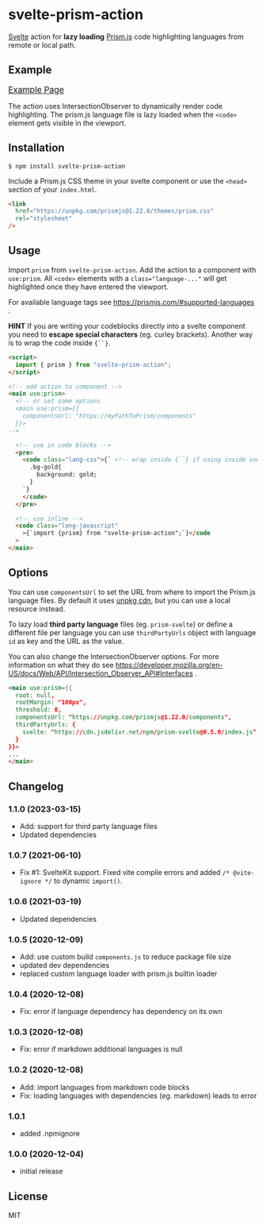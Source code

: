 # svelte-prism-action

[Svelte](https://svelte.dev) action for **lazy loading** [Prism.js](https://prismjs.com) code highlighting languages from remote or local path.

## Example

<big><a href="https://thurti.github.io/svelte-prism-action/public">Example Page</a></big>

The action uses IntersectionObserver to dynamically render code highlighting. The prism.js language file is lazy loaded when the `<code>` element gets visible in the viewport.

## Installation

`$ npm install svelte-prism-action`

Include a Prism.js CSS theme in your svelte component or use the `<head>` section of your `index.html`.

```html
<link
  href="https://unpkg.com/prismjs@1.22.0/themes/prism.css"
  rel="stylesheet"
/>
```

## Usage

Import `prism` from `svelte-prism-action`. Add the action to a component with `use:prism`. All `<code>` elements with a `class="language-..."` will get highlighted once they have entered the viewport.

For available language tags see https://prismjs.com/#supported-languages .

**HINT** If you are writing your codeblocks directly into a svelte component you need to **escape special characters** (eg. curley brackets). Another way is to wrap the code inside ` {``} `.

```html
<script>
  import { prism } from "svelte-prism-action";
</script>

<!-- add action to component -->
<main use:prism>
  <!-- or set some options
  <main use:prism={{
    componentsUrl: "https://myPathToPrism/components"
  }}>
-->

  <!-- use in code blocks -->
  <pre>
    <code class="lang-css">{` <!-- wrap inside {``} if using inside svelte component-->
      .bg-gold{
        background: gold;
      }
    `}
    </code>
  </pre>

  <!-- use inline -->
  <code class="lang-javascript"
    >{`import {prism} from "svelte-prism-action";`}</code
  >
</main>
```

## Options

You can use `componentsUrl` to set the URL from where to import the Prism.js language files. By default it uses [unpkg cdn](https://unpkg.com), but you can use a local resource instead.

To lazy load **third party language** files (eg. `prism-svelte`) or define a different file per language you can use `thirdPartyUrls` object with language `id` as key and the URL as the value.

You can also change the IntersectionObserver options. For more information on what they do see https://developer.mozilla.org/en-US/docs/Web/API/Intersection_Observer_API#Interfaces .

```html
<main use:prism={{
  root: null,
  rootMargin: "100px",
  threshold: 0,
  componentsUrl: "https://unpkg.com/prismjs@1.22.0/components",
  thirdPartyUrls: {
    svelte: "https://cdn.jsdelivr.net/npm/prism-svelte@0.5.0/index.js"
  }
}}>
...
</main>
```

## Changelog

### 1.1.0 (2023-03-15)

- Add: support for third party language files
- Updated dependencies

### 1.0.7 (2021-06-10)

- Fix #1: SvelteKit support. Fixed vite compile errors and added `/* @vite-ignore */` to dynamic `import()`.

### 1.0.6 (2021-03-19)

- Updated dependencies

### 1.0.5 (2020-12-09)

- Add: use custom build `components.js` to reduce package file size
- updated dev dependencies
- replaced custom language loader with prism.js builtin loader

### 1.0.4 (2020-12-08)

- Fix: error if language dependency has dependency on its own

### 1.0.3 (2020-12-08)

- Fix: error if markdown additional languages is null

### 1.0.2 (2020-12-08)

- Add: import languages from markdown code blocks
- Fix: loading languages with dependencies (eg. markdown) leads to error

### 1.0.1

- added .npmignore

### 1.0.0 (2020-12-04)

- initial release

## License

MIT
